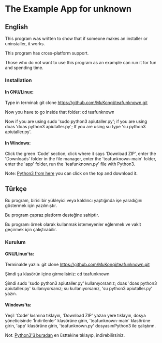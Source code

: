 # The Example App for unknown
## English
This program was written to show that if someone makes an installer or uninstaller, it works.

This program has cross-platform support.

Those who do not want to use this program as an example can run it for fun and spending time.

### Installation
#### In GNU/Linux:
Type in terminal: git clone https://github.com/MuKonqi/teafunknown.git

Now you have to go inside that folder: cd teafunknown

Now if you are using sudo 'sudo python3 apiutaller.py';
if you are using doas 'doas python3 apiutaller.py';
If you are using su type 'su python3 apiutaller.py'.
#### In Windows:
Click the green 'Code' section, click where it says 'Download ZIP', enter the 'Downloads' folder in the file manager, enter the 'teafunknown-main' folder, enter the 'app' folder, run the 'teafunknown.py' file with Python3.

Note: [Python3 from here](https://www.python.org/downloads/windows/) you can click on the top and download it.
## Türkçe
Bu program, birisi bir yükleyici veya kaldırıcı yaptığında işe yaradığını göstermek için yazılmıştır.

Bu program çapraz platform desteğine sahiptir.

Bu programı örnek olarak kullanmak istemeyenler eğlenmek ve vakit geçirmek için çalıştırabilir.
### Kurulum
#### GNU/Linux'ta:
Terminalde yazın: git clone https://github.com/MuKonqi/teafunknown.git

Şimdi şu klasörün içine girmelisiniz: cd teafunknown

Şimdi sudo 'sudo python3 apiutaller.py' kullanıyorsanız;
doas 'doas python3 apiutaller.py' kullanıyorsanız;
su kullanıyorsanız, 'su python3 apiutaller.py' yazın.
#### Windows'ta:
Yeşil 'Code' kısmına tıklayın, 'Download ZIP' yazan yere tıklayın, dosya yöneticisinde 'İndirilenler' klasörüne girin, 'teafunknown-main' klasörüne girin, 'app' klasörüne girin, 'teafunknown.py' dosyasınıPython3 ile çalıştırın.

Not: [Python3'ü buradan](https://www.python.org/downloads/windows/) en üsttekine tıklayıp, indirebilirsiniz.